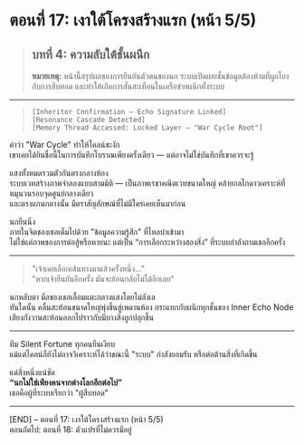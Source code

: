 # ตอนที่ 17: เงาใต้โครงสร้างแรก (หน้า 5/5)  
> ## บทที่ 4: ความลับใต้ชั้นผนึก  
> **หมายเหตุ:** หน้านี้สรุปผลของการยืนยันตัวตนของนก ระบบเปิดเผยชั้นข้อมูลต้องห้ามที่ผูกโยงกับการสืบทอด และทำให้เกิดการสั่นสะเทือนในเครือข่ายผนึกทั้งระบบ

---

> `[Inheritor Confirmation — Echo Signature Linked]`  
> `[Resonance Cascade Detected]`  
> `[Memory Thread Accessed: Locked Layer – "War Cycle Root"]`

คำว่า "War Cycle" ทำให้ไคลน์ชะงัก  
เขาเคยได้ยินชื่อนี้ในการบันทึกโบราณเพียงครั้งเดียว — แต่อาจไม่ใช่บันทึกที่เขาควรจะรู้

แสงทั้งหมดรวมตัวกันตรงกลางห้อง  
ระบบเวทสร้างภาพจำลองแบบสามมิติ — เป็นภาพเรขาคณิตเวทขนาดใหญ่ คล้ายกลไกดาวเคราะห์ที่หมุนวนรอบจุดศูนย์กลางเดียว  
และตรงแกนกลางนั้น มีตราสัญลักษณ์ที่ไม่มีใครเคยเห็นมาก่อน

นกยืนนิ่ง  
ภายในจิตของเธอเต็มไปด้วย "ข้อมูลความรู้สึก" ที่ไหลบ่าเข้ามา  
ไม่ใช่แค่ภาพของการต่อสู้หรือหายนะ แต่เป็น “การเลือกระหว่างสองสิ่ง” ที่ระบบกำลังถามเธออีกครั้ง

---

> "เจ้าเคยเลือกเส้นทางมาแล้วครั้งหนึ่ง..."  
> "หากเจ้ายืนยันอีกครั้ง มันจะย้อนกลับไม่ได้อีกเลย"

นกหลับตา มือของเธอเอื้อมแตะกลางแสงโดยไม่ลังเล  
ทันใดนั้น คลื่นสะท้อนขนาดใหญ่พุ่งขึ้นสู่เพดานห้อง กระแทกกับผนึกทุกชั้นของ Inner Echo Node  
เสียงกังวานสะท้อนออกไปราวกับมีบางสิ่งถูกปลุกขึ้น

---

ทีม Silent Fortune ทุกคนยืนเงียบ  
แม้แต่ไคลน์ก็ยังไม่อาจวิเคราะห์ได้ว่าขณะนี้ "ระบบ" กำลังยอมรับ หรือต่อต้านสิ่งที่เกิดขึ้น

แต่สิ่งหนึ่งแน่ชัด  
**“นกไม่ใช่เพียงคนจากต่างโลกอีกต่อไป”**  
เธอคือผู้ที่ระบบเรียกว่า "ผู้สืบทอด"

---

[END] – ตอนที่ 17: เงาใต้โครงสร้างแรก (หน้า 5/5)  
ตอนถัดไป: ตอนที่ 18: ตัวแปรที่ไม่ควรมีอยู่ 

